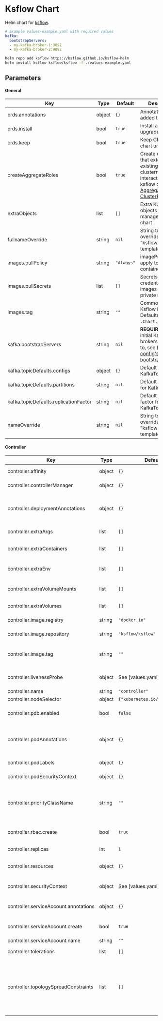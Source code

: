 # Ksflow Chart

Helm chart for [ksflow](https://github.com/ksflow/ksflow).

```yaml
# Example values-example.yaml with required values
kafka:
  bootstrapServers:
  - my-kafka-broker-1:9092
  - my-kafka-broker-2:9092
```

```bash
helm repo add ksflow https://ksflow.github.io/ksflow-helm
helm install ksflow ksflow/ksflow -f ./values-example.yaml
```

## Parameters

#### General

| Key | Type | Default | Description |
|-----|------|---------|-------------|
| crds.annotations | object | `{}` | Annotations to be added to all CRDs |
| crds.install | bool | `true` | Install and upgrade CRDs |
| crds.keep | bool | `true` | Keep CRDs on chart uninstall |
| createAggregateRoles | bool | `true` | Create clusterroles that extend existing clusterroles to interact with ksflow crds (ref: [Aggregated ClusterRoles](https://kubernetes.io/docs/reference/access-authn-authz/rbac/#aggregated-clusterroles)) |
| extraObjects | list | `[]` | Extra Kubernetes objects to be managed by the chart |
| fullnameOverride | string | `nil` | String to fully override "ksflow.fullname" template |
| images.pullPolicy | string | `"Always"` | imagePullPolicy to apply to all containers |
| images.pullSecrets | list | `[]` | Secrets with credentials to pull images from a private registry |
| images.tag | string | `""` | Common tag for Ksflow images. Defaults to `.Chart.AppVersion`. |
| kafka.bootstrapServers | string | `nil` | **REQUIRED**. List of initial Kafka brokers to connect to, see [kafka config's bootstrap.servers](https://kafka.apache.org/documentation/#adminclientconfigs_bootstrap.servers) |
| kafka.topicDefaults.configs | object | `{}` | Default configs for KafkaTopics |
| kafka.topicDefaults.partitions | string | `nil` | Default partitions for KafkaTopics |
| kafka.topicDefaults.replicationFactor | string | `nil` | Default replication factor for KafkaTopics |
| nameOverride | string | `nil` | String to partially override "ksflow.fullname" template |

#### Controller

| Key | Type | Default | Description |
|-----|------|---------|-------------|
| controller.affinity | object | `{}` | Assign custom [affinity] rules |
| controller.controllerManager | object | `{}` | [Controller Manager configuration](https://pkg.go.dev/sigs.k8s.io/controller-runtime/pkg/config/v1alpha1#ControllerManagerConfigurationSpec) |
| controller.deploymentAnnotations | object | `{}` | deploymentAnnotations is an optional map of annotations to be applied to the controller Deployment |
| controller.extraArgs | list | `[]` | Extra arguments to be added to the controller |
| controller.extraContainers | list | `[]` | Extra containers to be added to the controller deployment |
| controller.extraEnv | list | `[]` | Extra environment variables to provide to the controller container |
| controller.extraVolumeMounts | list | `[]` | Additional volume mounts to the controller main container |
| controller.extraVolumes | list | `[]` | Additional volumes to the controller pod |
| controller.image.registry | string | `"docker.io"` | Registry to use for the controller |
| controller.image.repository | string | `"ksflow/ksflow"` | Registry to use for the controller |
| controller.image.tag | string | `""` | Image tag for the ksflow controller. Defaults to `.Values.images.tag`. |
| controller.livenessProbe | object | See [values.yaml] | Configure liveness [probe] for the controller |
| controller.name | string | `"controller"` | Controller name string |
| controller.nodeSelector | object | `{"kubernetes.io/os":"linux"}` | [Node selector] |
| controller.pdb.enabled | bool | `false` | Configure [Pod Disruption Budget] for the controller pods |
| controller.podAnnotations | object | `{}` | podAnnotations is an optional map of annotations to be applied to the controller Pods |
| controller.podLabels | object | `{}` | Optional labels to add to the controller pods |
| controller.podSecurityContext | object | `{}` | SecurityContext to set on the controller pods |
| controller.priorityClassName | string | `""` | Leverage a PriorityClass to ensure your pods survive resource shortages (ref: [Pod Priority Preemption](https://kubernetes.io/docs/concepts/configuration/pod-priority-preemption/)) |
| controller.rbac.create | bool | `true` | Adds Role and RoleBinding for the controller. |
| controller.replicas | int | `1` | The number of controller pods to run |
| controller.resources | object | `{}` | Resource limits and requests for the controller |
| controller.securityContext | object | See [values.yaml] | the controller container's securityContext |
| controller.serviceAccount.annotations | object | `{}` | Annotations applied to created service account |
| controller.serviceAccount.create | bool | `true` | Create a service account for the controller |
| controller.serviceAccount.name | string | `""` | Service account name |
| controller.tolerations | list | `[]` | [Tolerations] for use with node taints |
| controller.topologySpreadConstraints | list | `[]` | Assign custom [Pod Topology Spread Constraints](https://kubernetes.io/docs/concepts/workloads/pods/pod-topology-spread-constraints/) rules to the controller. If labelSelector is left out, it will default to the labelSelector configuration of the deployment |
